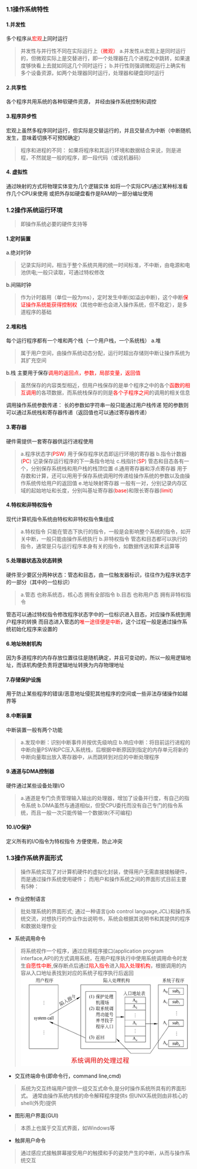 ### 1.1操作系统特性
#### 1.并发性
多个程序从<font color = red>宏观</font>上同时运行
>并发性与并行性不同在实际运行上<font color = red>（微观）</font>
a.并发性从宏观上是同时运行的，但微观实际上是交替进行，即一个处理器在几个进程之中跳转，如果速度够快看上去就如同这几个同时运行；
b.并行性则强调微观运行上确实有多个设备资源，如两个处理器同时运行，处理器和硬盘同时运行
#### 2.共享性
各个程序共用系统的各种软硬件资源，
并经由操作系统控制和调控
#### 3.程序异步性
宏观上虽然多程序同时运行，但实际是交替运行的，并且交替点为中断（中断随机发生，意味着切换不可预知确定）
>程序和进程的不同：
如果将程序和其运行环境和数据结合来说，则是进程，不然就是一般的程序，即一段代码（或说机器码）
#### 4. 虚拟性
通过映射的方式将物理实体变为几个逻辑实体
如将一个实际CPU通过某种标准看作几个CPU来使用
或把外存如硬盘看作是RAM的一部分编址使用

### 1.2操作系统运行环境
>即操作系统必要的硬件支持等
#### 1.定时装置
a.绝对时钟
>记录实际时间，相当于整个系统共用的统一时间标准，不中断，由电源和电池供电;一般只读取，可通过特权修改

b.间隔时钟
>作为计时器用（单位一般为ms），定时发生中断(如溢出中断)，这个中断<font color = red>保证操作系统能获得控制权</font>（其他中断也会进入操作系统，但不稳定），是多道程序的基础

#### 2.堆和栈
每个运行程序都有一个堆和两个栈（一个用户栈，一个系统栈）
a.堆
>属于用户空间，由操作系统动态分配，运行时超出存储则中断让操作系统为其扩充空间

b.栈
主要用于保存<font color = red>调用的返回点，参数，局部变量，返回值</font>
>虽然保存的内容类型相近，但用户栈保存的是单个程序之中的各个<font color = red>函数的相互调用</font>的各项数据，而系统栈保存的则是<font color = red>各个子程序之间</font>的调用的相关信息

调用操作系统参数传递：
长的参数如字符串一般只能通过用户栈传递
短的参数则可以通过系统栈和寄存器传递（返回值也可以通过寄存器传递）

#### 3.寄存器
硬件需提供一套寄存器供运行进程使用
>a.程序状态字(<font color = red>PSW</font>)
用于保存程序状态即运行环境的寄存器
b.指令计数器(<font color = red>PC</font>)
记录保存运行程序的下一条指令地址
c.栈指针(<font color = red>SP</font>)
管态和目态各有一个，分别保存系统栈和用户栈的栈顶位置
d.通用寄存器和浮点寄存器
用于存数和计算，还可以用用于保存系统调用时传递给操作系统的参数以及由操作系统传给用户的返回值
e.地址映射寄存器
一般有一对，分别记录内存区域的起始地址和长度，分别叫基址寄存器(<font color = red>base</font>)和限长寄存器(<font color = red>limit</font>)

#### 4.特权和非特权指令
现代计算机指令系统由特权和非特权指令集组成
>a.特权指令
只能在管态下执行的指令，一般是会影响整个系统的指令，如开关中断，一般只能由操作系统执行
b.非特权指令
管态和目态都可以执行的指令，通常是只与运行程序本身有关的指令，如数据传送和算术运算等
#### 5.处理器状态及状态转换
硬件至少要区分两种状态：管态和目态，由一位触发器标识，往往作为程序状态字的一部分（其中的一位标识）
>a.管态
也称系统态，核心态
拥有全部指令
b.目态
也称用户态
拥有非特权指令

管态可以通过特权指令修改程序状态字中的一位标识进入目态，对应操作系统到用户程序的转换
而目态进入管态的<font color = red>唯一途径便是中断</font>，这个过程一般是通过操作系统初始化程序来设置的
#### 6.地址映射机构
因为多道程序的内存存放位置往往是随机确定，并且可变动的，所以一般用逻辑地址，而该机构便负责将逻辑地址转换为内存物理地址
#### 7.存储保护设施
用于防止某些程序的错误/恶意地址侵犯其他程序的空间或一些非法存储操作如越界等
#### 8.中断装置
中断装置一般有两个功能
>a.发现中断：识别中断事件并按优先级响应
b.响应中断：将目前运行进程的中断向量PSW和PC压入系统栈，后根据中断原因到指定的内存单元将新的中断向量取出放入寄存器中，从而跳转到对应的中断处理程序
#### 9.通道与DMA控制器
硬件通过某些设备处理I/O
>a.通道是专门负责管理输入输出的处理器，增加了设备并行度，有自己的指令系统
b.DMA虽然与通道相似，但受CPU委托而没有自己专门的指令系统，而且一般一次只能传输一个数据块(不可编程)
#### 10.I/O保护
定义所有的I/O指令为特权指令
方便使用，防止冲突



### 1.3操作系统界面形式
>操作系统实现了对计算机硬件的虚拟化封装，使得用户无需直接接触硬件，而是通过操作系统使用硬件；
而用户和操作系统之间的界面形式目前主要有5种：
* 作业控制语言
>批处理系统的界面形式;
通过一种语言(job control language,JCL)和操作系统交流，对想执行的作业作出说明书，系统会根据其说明书和其提供的程序和数据处理作业
* 系统调用命令
>将系统视作一个程序，通过应用程序接口(application program interface,API)的方式调用系统，在用户程序执行中使用系统调用命令时发生<font color = red>自愿性中断</font>,保存断点后通过<font color = red>陷入指令</font>进入<font color = red>陷入处理机构</font>，根据调用的内容从入口地址表找到对应的系统子程序执行后返回 ![系统调用](系统调用.png)
* 交互终端命令(即命令行，command line,cmd)
>系统为交互终端用户提供一组交互式命令,是分时操作系统所具有的界面形式。
通常由操作系统内核的命令解释程序提供s
但UNIX系统则由非核心的shell(外壳)提供
* 图形用户界面(GUI)
>本质上也属于交互式界面，如Windows等
* 触屏用户命令
>通过感应式接触屏幕接受用户的触摸和手的姿势产生的中断，从而与操作系统交互
